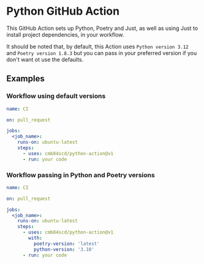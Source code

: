 # Python GitHub Action

This GitHub Action sets up Python, Poetry and Just, as well as using Just to install project dependencies, in your workflow.

It should be noted that, by default, this Action uses `Python version 3.12` and `Poetry version 1.8.3` but you can pass in your preferred version if you don't want ot use the defaults.

## Examples

### Workflow using default versions

```yaml
name: CI

on: pull_request

jobs:
  <job_name>:
    runs-on: ubuntu-latest
    steps:
      - uses: cmb84scd/python-action@v1
      - run: your code
```

### Workflow passing in Python and Poetry versions

```yaml
name: CI

on: pull_request

jobs:
  <job_name>:
    runs-on: ubuntu-latest
    steps:
      - uses: cmb84scd/python-action@v1
        with:
          poetry-version: 'latest'
          python-version: '3.10'
      - run: your code
```

